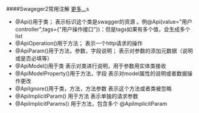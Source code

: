 

####Swageger2常用注解 [更多...](http://blog.csdn.net/u014231523/article/details/76522486)s
- @Api()用于类； 
表示标识这个类是swagger的资源 。例@Api(value="用户controller",tags={"用户操作接口"})：但是tags如果有多个值，会生成多个list
- @ApiOperation()用于方法； 
表示一个http请求的操作 
- @ApiParam()用于方法，参数，字段说明； 
表示对参数的添加元数据（说明或是否必填等） 
- @ApiModel()用于类 
表示对类进行说明，用于参数用实体类接收 
- @ApiModelProperty()用于方法，字段 
表示对model属性的说明或者数据操作更改 
- @ApiIgnore()用于类，方法，方法参数 
表示这个方法或者类被忽略 
- @ApiImplicitParam() 用于方法 
表示单独的请求参数 
- @ApiImplicitParams() 用于方法，包含多个 @ApiImplicitParam

